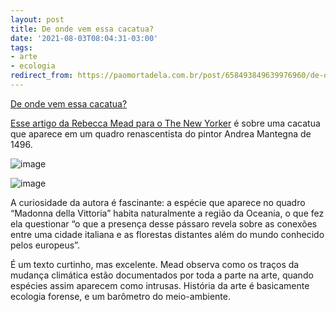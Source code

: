 ```yaml
---
layout: post
title: De onde vem essa cacatua?
date: '2021-08-03T08:04:31-03:00'
tags:
- arte
- ecologia
redirect_from: https://paomortadela.com.br/post/658493849639976960/de-onde-vem-essa-cacatua
---
```

[De onde vem essa cacatua?](https://www.newyorker.com/magazine/2021/07/05/where-did-that-cockatoo-come-from)  

[Esse artigo da Rebecca Mead para o The New Yorker](https://www.newyorker.com/magazine/2021/07/05/where-did-that-cockatoo-come-from) é sobre uma cacatua que aparece em um quadro renascentista do pintor Andrea Mantegna de 1496.

![image](https://64.media.tumblr.com/e05c1d11ff6a2793caa87ff4e45fd6a2/9816417469afe38d-45/s540x810/f15290791f24ca34eaf0295ec67ed6ab5e5b36ae.jpg)

![image](https://64.media.tumblr.com/ea65253cc2a181df54ab9d88b2da35f0/9816417469afe38d-30/s540x810/d3217ea98d44d02b0935a01b2a44f14fb5130980.jpg)

A curiosidade da autora é fascinante: a espécie que aparece no quadro “Madonna della Vittoria” habita naturalmente a região da Oceania, o que fez ela questionar “o que a presença desse pássaro revela sobre as conexões entre uma cidade italiana e as florestas distantes além do mundo conhecido pelos europeus”.

É um texto curtinho, mas excelente. Mead observa como os traços da mudança climática estão documentados por toda a parte na arte, quando espécies assim aparecem como intrusas. História da arte é basicamente ecologia forense, e um barômetro do meio-ambiente.

